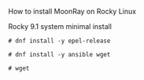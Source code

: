 How to install MoonRay on Rocky Linux

Rocky 9.1 system minimal install  
```
# dnf install -y epel-release
```  
```
# dnf install -y ansible wget
```  
```
# wget 
```  
